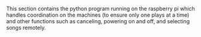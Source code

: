 This section contains the python program running on the raspberry pi which handles coordination on the machines (to ensure only one plays at a time) and other functions such as canceling, powering on and off, and selecting songs remotely. 
